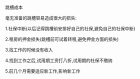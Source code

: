跳槽成本

毫无准备的跳槽容易造成很大的损失:

1.社保中断(以后记得跳槽前安排好自己的社保,避免自己的社保中断)

2.租房的押金损失(跳槽前可试着转租,避免押金方面的损失)

3.找工作的时候没有收入

4.找到工作之后,试用期工资打八折,试用期的社保不缴纳

5.前几个月需要适应新工作,影响新工作

